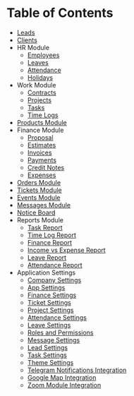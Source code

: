 # Table of Contents

- [Leads](Leads.md)
- [Clients](modules/Clients.md)
- HR Module
    - [Employees](Employees.md)
    - [Leaves](Leaves.md)
    - [Attendance](Attendance.md)
    - [Holidays](Holidays.md)
- Work Module
    - [Contracts](Contracts.md)
    - [Projects](Projects.md)
    - [Tasks](Tasks.md)
    - [Time Logs](Time%20Logs.md)
- [Products Module](Products.md)
- Finance Module
    - [Proposal](Proposal.md)
    - [Estimates](Estimates.md)
    - [Invoices](Invoices.md)
    - [Payments](Payments.md)
    - [Credit Notes](Credit%20Notes.md)
    - [Expenses](Expenses.md)
- [Orders Module](Orders.md)
- [Tickets Module](Tickets.md)
- [Events Module](Events.md)
- [Messages Module](Messages.md)
- [Notice Board](Notice_Board.md)
- Reports Module
    - [Task Report](Task%20Report.md)
    - [Time Log Report](Time%20Log%20Report.md)
    - [Finance Report](Finance%20Report.md)
    - [Income vs Expense Report](Income%20vs%20Expense%20Report.md)
    - [Leave Report](Leave%20Report.md)
    - [Attendance Report](Attendance%20Report.md)
- Application Settings
    - [Company Settings](Company%20Settings.md)
    - [App Settings](App%20Settings.md)
    - [Finance Settings](Finance%20Settings.md)
    - [Ticket Settings](Ticket%20Settings.md)
    - [Project Settings](Project%20Settings.md)
    - [Attendance Settings](Attendance%20Settings.md)
    - [Leave Settings](Leave%20Settings.md)
    - [Roles and Permissions](Roles%20and%20Permissions.md)
    - [Message Settings](Message%20Settings.md)
    - [Lead Settings](Lead%20Settings.md)
    - [Task Settings](Task%20Settings.md)
    - [Theme Settings](Theme%20Settings.md)
    - [Telegram Notifications Integration](Telegram%20Notifications%20Integration.md)
    - [Google Map Integration](Google%20Map%20Integration.md)
    - [Zoom Module Integration](Zoom%20Module%20Integration.md)
